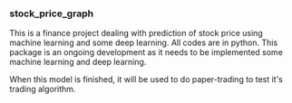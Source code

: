 ### stock_price_graph

This is a finance project dealing with prediction of stock price using machine learning and some deep learning. All codes are in python. This package is an ongoing development as it needs to be implemented some machine learning and deep learning.

When this model is finished, it will be used to do paper-trading to test it's trading algorithm.

